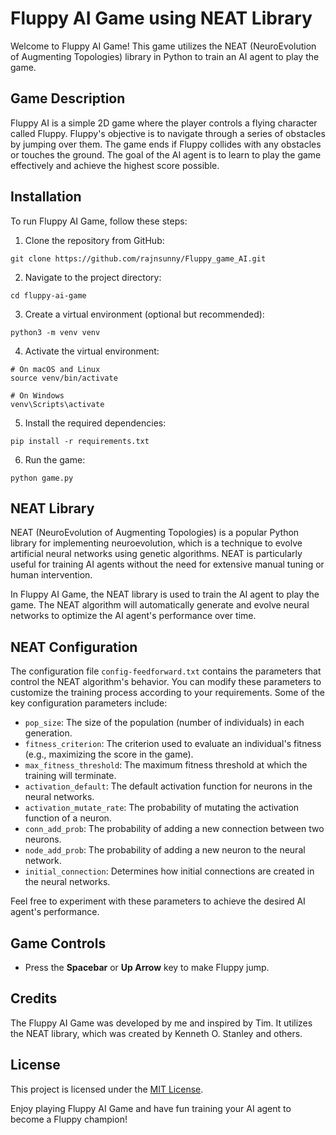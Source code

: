 # Fluppy AI Game using NEAT Library

Welcome to Fluppy AI Game! This game utilizes the NEAT (NeuroEvolution of Augmenting Topologies) library in Python to train an AI agent to play the game.

## Game Description

Fluppy AI is a simple 2D game where the player controls a flying character called Fluppy. Fluppy's objective is to navigate through a series of obstacles by jumping over them. The game ends if Fluppy collides with any obstacles or touches the ground. The goal of the AI agent is to learn to play the game effectively and achieve the highest score possible.

## Installation

To run Fluppy AI Game, follow these steps:

1. Clone the repository from GitHub:

```
git clone https://github.com/rajnsunny/Fluppy_game_AI.git
```

2. Navigate to the project directory:

```
cd fluppy-ai-game
```

3. Create a virtual environment (optional but recommended):

```
python3 -m venv venv
```

4. Activate the virtual environment:

```
# On macOS and Linux
source venv/bin/activate

# On Windows
venv\Scripts\activate
```

5. Install the required dependencies:

```
pip install -r requirements.txt
```

6. Run the game:

```
python game.py
```

## NEAT Library

NEAT (NeuroEvolution of Augmenting Topologies) is a popular Python library for implementing neuroevolution, which is a technique to evolve artificial neural networks using genetic algorithms. NEAT is particularly useful for training AI agents without the need for extensive manual tuning or human intervention.

In Fluppy AI Game, the NEAT library is used to train the AI agent to play the game. The NEAT algorithm will automatically generate and evolve neural networks to optimize the AI agent's performance over time.

## NEAT Configuration

The configuration file `config-feedforward.txt` contains the parameters that control the NEAT algorithm's behavior. You can modify these parameters to customize the training process according to your requirements. Some of the key configuration parameters include:

- `pop_size`: The size of the population (number of individuals) in each generation.
- `fitness_criterion`: The criterion used to evaluate an individual's fitness (e.g., maximizing the score in the game).
- `max_fitness_threshold`: The maximum fitness threshold at which the training will terminate.
- `activation_default`: The default activation function for neurons in the neural networks.
- `activation_mutate_rate`: The probability of mutating the activation function of a neuron.
- `conn_add_prob`: The probability of adding a new connection between two neurons.
- `node_add_prob`: The probability of adding a new neuron to the neural network.
- `initial_connection`: Determines how initial connections are created in the neural networks.

Feel free to experiment with these parameters to achieve the desired AI agent's performance.

## Game Controls

- Press the **Spacebar** or **Up Arrow** key to make Fluppy jump.

## Credits

The Fluppy AI Game was developed by me and inspired by Tim. It utilizes the NEAT library, which was created by Kenneth O. Stanley and others.

## License

This project is licensed under the [MIT License](LICENSE).

Enjoy playing Fluppy AI Game and have fun training your AI agent to become a Fluppy champion!
